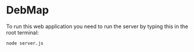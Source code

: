 # DebMap

To run this web application you need to run the server by typing this in the root terminal:

`node server.js`
